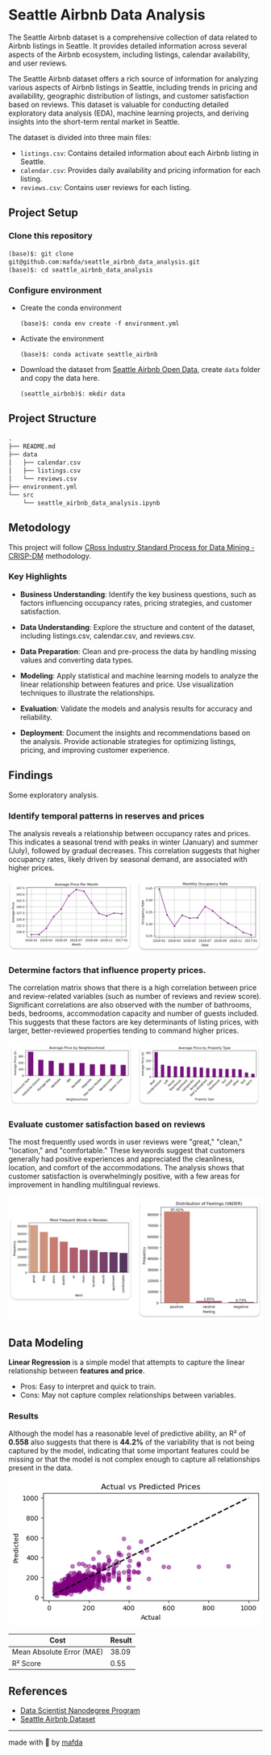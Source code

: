 # Seattle Airbnb Data Analysis

The Seattle Airbnb dataset is a comprehensive collection of data related to
Airbnb listings in Seattle. It provides detailed information across several
aspects of the Airbnb ecosystem, including listings, calendar availability, and
user reviews.

The Seattle Airbnb dataset offers a rich source of information for analyzing
various aspects of Airbnb listings in Seattle, including trends in pricing and
availability, geographic distribution of listings, and customer satisfaction
based on reviews. This dataset is valuable for conducting detailed exploratory
data analysis (EDA), machine learning projects, and deriving insights into the
short-term rental market in Seattle.

The dataset is divided into three main files:

- `listings.csv`: Contains detailed information about each Airbnb listing in
  Seattle.
- `calendar.csv`: Provides daily availability and pricing information for each
  listing.
- `reviews.csv`: Contains user reviews for each listing.

## Project Setup

### Clone this repository

```shell
(base)$: git clone git@github.com:mafda/seattle_airbnb_data_analysis.git
(base)$: cd seattle_airbnb_data_analysis
```

### Configure environment

- Create the conda environment

    ```shell
    (base)$: conda env create -f environment.yml
    ```

- Activate the environment

    ```shell
    (base)$: conda activate seattle_airbnb
    ```

- Download the dataset from [Seattle Airbnb Open
  Data](https://www.kaggle.com/datasets/airbnb/seattle/data), create `data`
  folder and copy the data here.

    ```shell
    (seattle_airbnb)$: mkdir data
    ```

## Project Structure

```shell
.
├── README.md
├── data
│   ├── calendar.csv
│   ├── listings.csv
│   └── reviews.csv
├── environment.yml
└── src
    └── seattle_airbnb_data_analysis.ipynb
```

## Metodology

This project will follow [CRoss Industry Standard Process for Data Mining -
CRISP-DM](https://en.wikipedia.org/wiki/Cross-industry_standard_process_for_data_mining)
methodology.

### Key Highlights

- **Business Understanding**: Identify the key business questions, such as
  factors influencing occupancy rates, pricing strategies, and customer
  satisfaction.

- **Data Understanding**: Explore the structure and content of the dataset,
  including listings.csv, calendar.csv, and reviews.csv.

- **Data Preparation**: Clean and pre-process the data by handling missing
  values and converting data types.

- **Modeling**: Apply statistical and machine learning models to analyze the
  linear relationship between features and price. Use visualization techniques
  to illustrate the relationships.

- **Evaluation**: Validate the models and analysis results for accuracy and
  reliability.

- **Deployment**: Document the insights and recommendations based on the
  analysis. Provide actionable strategies for optimizing listings, pricing, and
  improving customer experience.

## Findings

Some exploratory analysis.

### Identify temporal patterns in reserves and prices

The analysis reveals a relationship between occupancy rates and prices. This
indicates a seasonal trend with peaks in winter (January) and summer (July),
followed by gradual decreases. This correlation suggests that higher occupancy
rates, likely driven by seasonal demand, are associated with higher prices.

![](./assets/q1.png)

### Determine factors that influence property prices.

The correlation matrix shows that there is a high correlation between price and
review-related variables (such as number of reviews and review score).
Significant correlations are also observed with the number of bathrooms, beds,
bedrooms, accommodation capacity and number of guests included. This suggests
that these factors are key determinants of listing prices, with larger,
better-reviewed properties tending to command higher prices.

![](./assets/q2.png)

### Evaluate customer satisfaction based on reviews

The most frequently used words in user reviews were "great," "clean,"
"location," and "comfortable." These keywords suggest that customers generally
had positive experiences and appreciated the cleanliness, location, and comfort
of the accommodations. The analysis shows that customer satisfaction is
overwhelmingly positive, with a few areas for improvement in handling
multilingual reviews.

![](./assets/q3.png)

## Data Modeling

**Linear Regression** is a simple model that attempts to capture the linear
relationship between **features and price**.
- Pros: Easy to interpret and quick to train.
- Cons: May not capture complex relationships between variables.

### Results

Although the model has a reasonable level of predictive ability, an R² of **0.558**
  also suggests that there is **44.2%** of the variability that is not being
  captured by the model, indicating that some important features could be
  missing or that the model is not complex enough to capture all relationships
  present in the data.

![Actual vs Predicted Prices](./assets/actual_predicted_prices.png)

| Cost                      | Result |
| ------------------------- | ------ |
| Mean Absolute Error (MAE) | 38.09  |
| R² Score                  | 0.55   |

## References

- [Data Scientist Nanodegree
  Program](https://www.udacity.com/course/data-scientist-nanodegree--nd025)
- [Seattle Airbnb Dataset](https://www.kaggle.com/datasets/airbnb/seattle/data)

---

made with 💙 by [mafda](https://mafda.github.io/)

